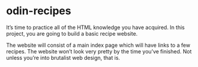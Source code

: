 # odin-recipes

It’s time to practice all of the HTML knowledge you have acquired. 
In this project, you are going to build a basic recipe website.

The website will consist of a main index page which will have links to a few recipes. 
The website won’t look very pretty by the time you’ve finished. 
Not unless you’re into brutalist web design, that is.
